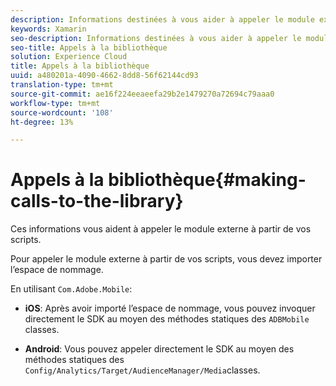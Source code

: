 ```yaml
---
description: Informations destinées à vous aider à appeler le module externe à partir de vos scripts.
keywords: Xamarin
seo-description: Informations destinées à vous aider à appeler le module externe à partir de vos scripts.
seo-title: Appels à la bibliothèque
solution: Experience Cloud
title: Appels à la bibliothèque
uuid: a480201a-4090-4662-8dd8-56f62144cd93
translation-type: tm+mt
source-git-commit: ae16f224eeaeefa29b2e1479270a72694c79aaa0
workflow-type: tm+mt
source-wordcount: '108'
ht-degree: 13%

---
```



# Appels à la bibliothèque{#making-calls-to-the-library}

Ces informations vous aident à appeler le module externe à partir de vos scripts.

Pour appeler le module externe à partir de vos scripts, vous devez importer l’espace de nommage.

En utilisant `Com.Adobe.Mobile`:

* **iOS**: Après avoir importé l’espace de nommage, vous pouvez invoquer directement le SDK au moyen des méthodes statiques des `ADBMobile` classes.

* **Android**: Vous pouvez appeler directement le SDK au moyen des méthodes statiques des `Config/Analytics/Target/AudienceManager/Media`classes.

